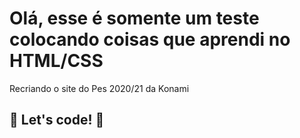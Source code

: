 # Olá, esse é somente um teste colocando coisas que aprendi no HTML/CSS

Recriando o site do Pes 2020/21 da Konami

## 🚀 Let's code! 🚀
